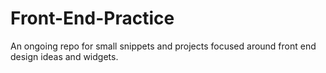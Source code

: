 # Front-End-Practice

An ongoing repo for small snippets and projects focused around front end design ideas and widgets.
